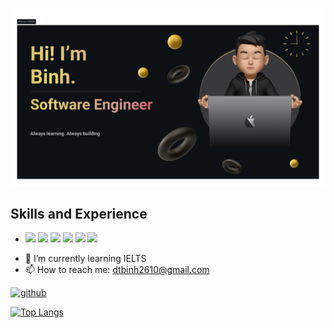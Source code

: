 <p align="center">
  <img src="https://github.com/dtbinh2610/dtbinh2610/blob/main/readme_banner.png" alt="Do Thanh Binh Banner" />
</p>

## Skills and Experience
* <p align="left">
  <img src="https://cdn.jsdelivr.net/gh/devicons/devicon/icons/javascript/javascript-original.svg" width="30"/>
  <img src="https://cdn.jsdelivr.net/gh/devicons/devicon/icons/python/python-original.svg" width="30"/>
  <img src="https://cdn.jsdelivr.net/gh/devicons/devicon/icons/html5/html5-original.svg" width="30"/>
  <img src="https://cdn.jsdelivr.net/gh/devicons/devicon/icons/css3/css3-original.svg" width="30"/>
  <img src="https://cdn.jsdelivr.net/gh/devicons/devicon/icons/react/react-original.svg" width="30"/>
  <img src="https://cdn.jsdelivr.net/gh/devicons/devicon/icons/mongodb/mongodb-original.svg" width="30"/>
</p>

- 🌱 I’m currently learning IELTS  
- 📫 How to reach me: dtbinh2610@gmail.com  


[<img src='https://cdn.jsdelivr.net/npm/simple-icons@3.0.1/icons/github.svg' alt='github' height='40'>](https://github.com/dtbinh2610)  

[![Top Langs](https://github-readme-stats.vercel.app/api/top-langs/?username=dtbinh2610)](https://github.com/anuraghazra/github-readme-stats)


